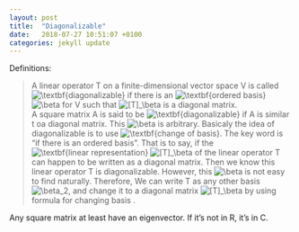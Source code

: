 ```yaml
---
layout: post
title:  "Diagonalizable"
date:   2018-07-27 10:51:07 +0100
categories: jekyll update
---
```

<p>Definitions:</p>
<blockquote>
<p>A linear operator T on a finite-dimensional vector space V is called <img src="https://tex.s2cms.ru/svg/%5Ctextbf%7Bdiagonalizable%7D" alt="\textbf{diagonalizable}" /> if there is an <img src="https://tex.s2cms.ru/svg/%5Ctextbf%7Bordered%20basis%7D" alt="\textbf{ordered basis}" /> <img src="https://tex.s2cms.ru/svg/%5Cbeta" alt="\beta" /> for V such that <img src="https://tex.s2cms.ru/svg/%5BT%5D_%5Cbeta" alt="[T]_\beta" /> is a diagonal matrix.<br>
A square matrix A is said to be <img src="https://tex.s2cms.ru/svg/%5Ctextbf%7Bdiagonalizable%7D" alt="\textbf{diagonalizable}" /> if A is similar t oa diagonal matrix.
This <img src="https://tex.s2cms.ru/svg/%5Cbeta" alt="\beta" /> is arbitrary. Basicaly the idea of diagonalizable is to use <img src="https://tex.s2cms.ru/svg/%5Ctextbf%7Bchange%20of%20basis%7D" alt="\textbf{change of basis}" />. The key word is “if there is an ordered basis”. That is to say, if the <img src="https://tex.s2cms.ru/svg/%5Ctextbf%7Blinear%20representation%7D" alt="\textbf{linear representation}" /> <img src="https://tex.s2cms.ru/svg/%5BT%5D_%5Cbeta" alt="[T]_\beta" /> of the linear operator T can happen to be written as a diagonal matrix. Then we know this linear operator T is diagonalizable. However, this <img src="https://tex.s2cms.ru/svg/%5Cbeta" alt="\beta" /> is not easy to find naturally. Therefore, We can write T as any other basis <img src="https://tex.s2cms.ru/svg/%5Cbeta_2" alt="\beta_2" />, and change it to a diagonal matrix <img src="https://tex.s2cms.ru/svg/%5BT%5D_%5Cbeta" alt="[T]_\beta" /> by using formula for changing basis .</p>
</blockquote>
<p>Any square matrix at least have an eigenvector. If it’s not in R, it’s in C.</p>



